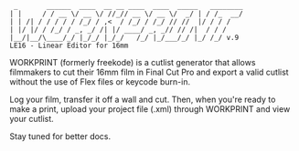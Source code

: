 
	 _       ______  ____  __ __ ____  ____  _____   ________
	| |     / / __ \/ __ \/ //_// __ \/ __ \/  _/ | / /_  __/
	| | /| / / / / / /_/ / ,<  / /_/ / /_/ // //  |/ / / /   
	| |/ |/ / /_/ / _, _/ /| |/ ____/ _, _// // /|  / / /    
	|__/|__/\____/_/ |_/_/ |_/_/   /_/ |_/___/_/ |_/ /_/ v.9    
	LE16 - Linear Editor for 16mm                                                       

WORKPRINT (formerly freekode) is a cutlist generator that allows
filmmakers to cut their 16mm film in Final Cut Pro and export a
valid cutlist without the use of Flex files or keycode burn-in.

Log your film, transfer it off a wall and cut. Then, when you're ready
to make a print, upload your project file (.xml) through WORKPRINT
and view your cutlist.

Stay tuned for better docs.